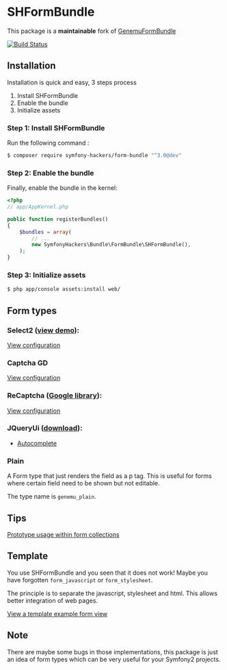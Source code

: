 # SHFormBundle

This package is a **maintainable** fork of [GenemuFormBundle](https://github.com/genemu/GenemuFormBundle)

[![Build Status](https://travis-ci.org/symfony-hackers/SHFormBundle.svg?branch=master)](https://travis-ci.org/symfony-hackers/SHFormBundle)

## Installation

Installation is quick and easy, 3 steps process

1. Install SHFormBundle
2. Enable the bundle
3. Initialize assets

### Step 1: Install SHFormBundle

Run the following command :

``` bash
$ composer require symfony-hackers/form-bundle "^3.0@dev"
```

### Step 2: Enable the bundle

Finally, enable the bundle in the kernel:

``` php
<?php
// app/AppKernel.php

public function registerBundles()
{
    $bundles = array(
        // ...
        new SymfonyHackers\Bundle\FormBundle\SHFormBundle(),
    );
}
```

### Step 3: Initialize assets

``` bash
$ php app/console assets:install web/
```

## Form types

### Select2 ([view demo](http://ivaynberg.github.com/select2/)):

[View configuration](Resources/doc/jquery/select2/index.md)

### Captcha GD

[View configuration](Resources/doc/captcha_gd/index.md)

### ReCaptcha ([Google library](http://www.google.com/recaptcha)):

[View configuration](Resources/doc/recaptcha/index.md)

### JQueryUi ([download](http://jqueryui.com/)):

- [Autocomplete](Resources/doc/jquery/autocomplete/text.md)

### Plain

A Form type that just renders the field as a p tag.
This is useful for forms where certain field need to be shown but not editable.

The type name is ``genemu_plain``.

## Tips

[Prototype usage within form collections](Resources/doc/tips/form_prototype.md)

## Template

You use SHFormBundle and you seen that it does not work!
Maybe you have forgotten ``form_javascript`` or ``form_stylesheet``.

The principle is to separate the javascript, stylesheet and html. This allows better integration of web pages.

[View a template example form view](Resources/doc/template.md)

## Note

There are maybe some bugs in those implementations, this package is just an idea of form types which can be very useful for your Symfony2 projects.
